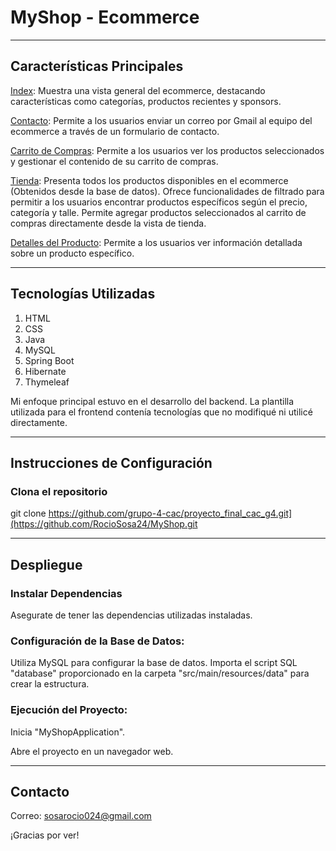 # MyShop - Ecommerce

***

## Características Principales
[Index](https://raw.githubusercontent.com/RocioSosa24/MyShop/main/src/main/resources/static/img/index.jpg): Muestra una vista general del ecommerce, destacando características como categorías, productos recientes y sponsors.

[Contacto](https://raw.githubusercontent.com/RocioSosa24/MyShop/main/src/main/resources/static/img/contacto.jpg): Permite a los usuarios enviar un correo por Gmail al equipo del ecommerce a través de un formulario de contacto.

[Carrito de Compras](https://raw.githubusercontent.com/RocioSosa24/MyShop/main/src/main/resources/static/img/carrito.jpg): Permite a los usuarios ver los productos seleccionados y gestionar el contenido de su carrito de compras.

[Tienda](https://raw.githubusercontent.com/RocioSosa24/MyShop/main/src/main/resources/static/img/tienda.jpg): Presenta todos los productos disponibles en el ecommerce (Obtenidos desde la base de datos).
Ofrece funcionalidades de filtrado para permitir a los usuarios encontrar productos específicos según el precio, categoría y talle.
Permite agregar productos seleccionados al carrito de compras directamente desde la vista de tienda.

[Detalles del Producto](https://raw.githubusercontent.com/RocioSosa24/MyShop/main/src/main/resources/static/img/detalle.jpg): Permite a los usuarios ver información detallada sobre un producto específico.

***

## Tecnologías Utilizadas

1. HTML
2. CSS
3. Java
4. MySQL
5. Spring Boot
6. Hibernate
7. Thymeleaf

Mi enfoque principal estuvo en el desarrollo del backend. La plantilla utilizada para el frontend contenía tecnologías que no modifiqué ni utilicé directamente.

***

## Instrucciones de Configuración
### Clona el repositorio
git clone https://github.com/grupo-4-cac/proyecto_final_cac_g4.git](https://github.com/RocioSosa24/MyShop.git

***

## Despliegue

### Instalar Dependencias
Asegurate de tener las dependencias utilizadas instaladas.

### Configuración de la Base de Datos:
Utiliza MySQL para configurar la base de datos.
Importa el script SQL "database" proporcionado en la carpeta "src/main/resources/data" para crear la estructura.

### Ejecución del Proyecto:
Inicia "MyShopApplication".

Abre el proyecto en un navegador web.

***

## Contacto
Correo: sosarocio024@gmail.com

¡Gracias por ver!

